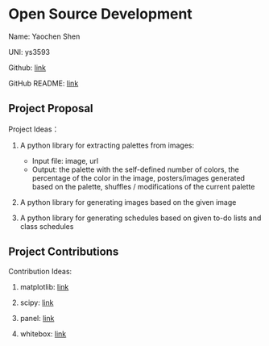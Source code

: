 # Open Source Development

Name: Yaochen Shen

UNI: ys3593

Github: [link](https://github.com/YaochenS)

GitHub README: [link](https://github.com/ys3593/ys3593/blob/main/README.md)

## Project Proposal

Project Ideas：  

1. A python library for extracting palettes from images:
    - Input file: image, url
    - Output: the palette with the self-defined number of colors,
the percentage of the color in the image, posters/images generated based on the palette,
shuffles / modifications of the current palette

2. A python library for generating images  based on the given image

3. A python library for generating schedules based on given to-do lists and class schedules

## Project Contributions

Contribution Ideas:  

1. matplotlib: [link](https://github.com/matplotlib/matplotlib)  

2. scipy: [link](https://github.com/scipy/scipy)  

3. panel: [link](https://github.com/holoviz/panel)  

4. whitebox: [link](https://github.com/squaredev-io/whitebox)  
